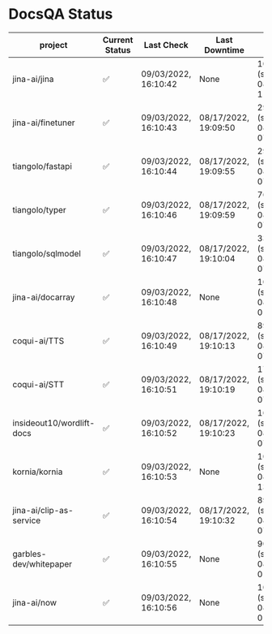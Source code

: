 # DocsQA Status

|         project         |Current Status|     Last Check     |   Last Downtime    |              % Uptime              |
|-------------------------|--------------|--------------------|--------------------|------------------------------------|
|jina-ai/jina             |✅            |09/03/2022, 16:10:42|None                |100.000 (since 08/29/2022, 11:24:14)|
|jina-ai/finetuner        |✅            |09/03/2022, 16:10:43|08/17/2022, 19:09:50|29.823 (since 08/15/2022, 07:09:42) |
|tiangolo/fastapi         |✅            |09/03/2022, 16:10:44|08/17/2022, 19:09:55|29.835 (since 08/15/2022, 07:09:42) |
|tiangolo/typer           |✅            |09/03/2022, 16:10:46|08/17/2022, 19:09:59|76.413 (since 08/15/2022, 07:09:42) |
|tiangolo/sqlmodel        |✅            |09/03/2022, 16:10:47|08/17/2022, 19:10:04|33.517 (since 08/15/2022, 07:09:42) |
|jina-ai/docarray         |✅            |09/03/2022, 16:10:48|None                |100.000 (since 08/24/2022, 01:39:12)|
|coqui-ai/TTS             |✅            |09/03/2022, 16:10:49|08/17/2022, 19:10:13|89.084 (since 08/15/2022, 07:09:42) |
|coqui-ai/STT             |✅            |09/03/2022, 16:10:51|08/17/2022, 19:10:19|176.635 (since 08/15/2022, 07:09:42)|
|insideout10/wordlift-docs|✅            |09/03/2022, 16:10:52|08/17/2022, 19:10:23|167.156 (since 08/15/2022, 07:09:42)|
|kornia/kornia            |✅            |09/03/2022, 16:10:53|None                |100.000 (since 08/30/2022, 13:49:49)|
|jina-ai/clip-as-service  |✅            |09/03/2022, 16:10:54|08/17/2022, 19:10:32|89.110 (since 08/15/2022, 07:09:42) |
|garbles-dev/whitepaper   |✅            |09/03/2022, 16:10:55|None                |90.733 (since 08/24/2022, 01:39:12) |
|jina-ai/now              |✅            |09/03/2022, 16:10:56|None                |100.000 (since 08/24/2022, 01:39:12)|
